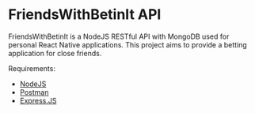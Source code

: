 # FriendsWithBetinIt API

FriendsWithBetinIt is a NodeJS RESTful API with MongoDB used for personal React Native applications. This project aims to provide a betting application for close friends.

Requirements:
  - [NodeJS](https://nodejs.org/)
  - [Postman](https://www.getpostman.com/)
  - [Express.JS](https://expressjs.com/)
